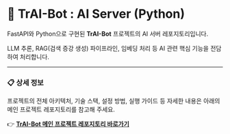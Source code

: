 # 🤖 TrAI-Bot : AI Server (Python)

FastAPI와 Python으로 구현된 **TrAI-Bot** 프로젝트의 AI 서버 레포지토리입니다.

LLM 추론, RAG(검색 증강 생성) 파이프라인, 임베딩 처리 등 AI 관련 핵심 기능을 전담하여 처리합니다.

---

### 📋 상세 정보

프로젝트의 전체 아키텍처, 기술 스택, 설정 방법, 실행 가이드 등 자세한 내용은 아래의 메인 프로젝트 레포지토리를 참고해 주세요.

👉 **[TrAI-Bot 메인 프로젝트 레포지토리 바로가기](https://github.com/GodsB1025/traibot_project)**
